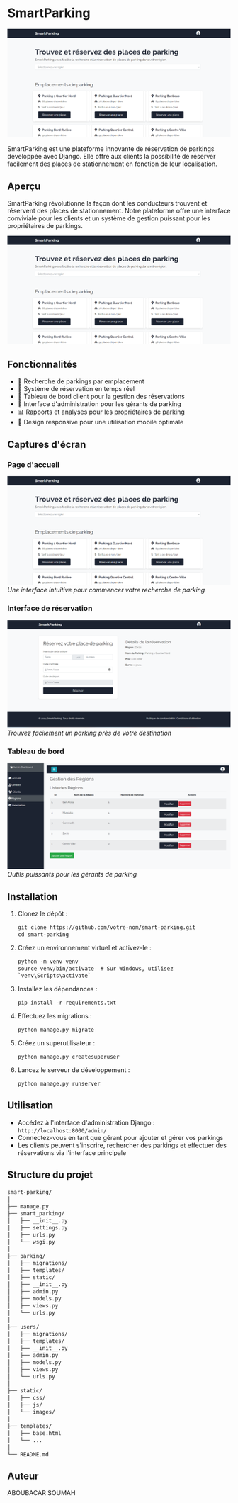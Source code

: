 # SmartParking

![Logo SmartParking](https://github.com/Abusooma/Smart-Parking/blob/main/cap1.png)

SmartParking est une plateforme innovante de réservation de parkings développée avec Django. Elle offre aux clients la possibilité de réserver facilement des places de stationnement en fonction de leur localisation.

## Aperçu

SmartParking révolutionne la façon dont les conducteurs trouvent et réservent des places de stationnement. Notre plateforme offre une interface conviviale pour les clients et un système de gestion puissant pour les propriétaires de parkings.

![Vue d'ensemble](https://github.com/Abusooma/Smart-Parking/blob/main/cap1.png)

## Fonctionnalités

- 🚗 Recherche de parkings par emplacement
- 📅 Système de réservation en temps réel
- 👤 Tableau de bord client pour la gestion des réservations
- 🏢 Interface d'administration pour les gérants de parking
- 📊 Rapports et analyses pour les propriétaires de parking
- 📱 Design responsive pour une utilisation mobile optimale

## Captures d'écran

### Page d'accueil
![Page d'accueil](https://github.com/Abusooma/Smart-Parking/blob/main/cap1.png)
*Une interface intuitive pour commencer votre recherche de parking*

### Interface de réservation
![Recherche de parking](https://github.com/Abusooma/Smart-Parking/blob/main/cap2.png)
*Trouvez facilement un parking près de votre destination*

### Tableau de bord
![Tableau de bord gérant](https://github.com/Abusooma/Smart-Parking/blob/main/cap3.png)
*Outils puissants pour les gérants de parking*

## Installation

1. Clonez le dépôt :
   ```
   git clone https://github.com/votre-nom/smart-parking.git
   cd smart-parking
   ```

2. Créez un environnement virtuel et activez-le :
   ```
   python -m venv venv
   source venv/bin/activate  # Sur Windows, utilisez `venv\Scripts\activate`
   ```

3. Installez les dépendances :
   ```
   pip install -r requirements.txt
   ```

4. Effectuez les migrations :
   ```
   python manage.py migrate
   ```

5. Créez un superutilisateur :
   ```
   python manage.py createsuperuser
   ```

6. Lancez le serveur de développement :
   ```
   python manage.py runserver
   ```

## Utilisation

- Accédez à l'interface d'administration Django : `http://localhost:8000/admin/`
- Connectez-vous en tant que gérant pour ajouter et gérer vos parkings
- Les clients peuvent s'inscrire, rechercher des parkings et effectuer des réservations via l'interface principale

## Structure du projet

```
smart-parking/
│
├── manage.py
├── smart_parking/
│   ├── __init__.py
│   ├── settings.py
│   ├── urls.py
│   └── wsgi.py
│
├── parking/
│   ├── migrations/
│   ├── templates/
│   ├── static/
│   ├── __init__.py
│   ├── admin.py
│   ├── models.py
│   ├── views.py
│   └── urls.py
│
├── users/
│   ├── migrations/
│   ├── templates/
│   ├── __init__.py
│   ├── admin.py
│   ├── models.py
│   ├── views.py
│   └── urls.py
│
├── static/
│   ├── css/
│   ├── js/
│   └── images/
│
├── templates/
│   ├── base.html
│   └── ...
│
└── README.md
```

## Auteur

ABOUBACAR SOUMAH
